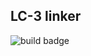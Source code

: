 ## LC-3 linker

![build badge](https://codebuild.eu-west-1.amazonaws.com/badges?uuid=eyJlbmNyeXB0ZWREYXRhIjoiNXh0VVp1M3BYQUJqWEJIMW10U1d2QlVoR0g5dXd2ZnNpcVpFMVpmaFAvWkRib3BRd2NpRjBSUWlMWTB2SmFGQ01VakUzbmYyVTFyRm42ZjFPVG8yTTBFPSIsIml2UGFyYW1ldGVyU3BlYyI6IlhLby9BeXRnOHROOTdYQzUiLCJtYXRlcmlhbFNldFNlcmlhbCI6MX0%3D&branch=main)


